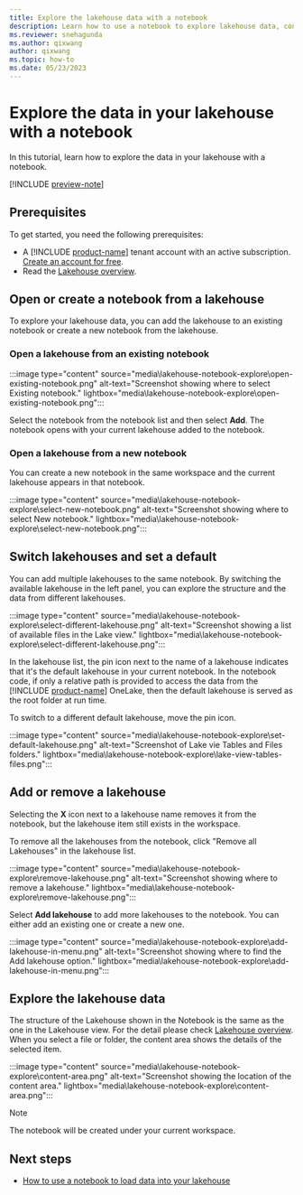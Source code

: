 ```yaml
---
title: Explore the lakehouse data with a notebook
description: Learn how to use a notebook to explore lakehouse data, connect a lakehouse and a notebook, and generate code cells in a notebook.
ms.reviewer: snehagunda
ms.author: qixwang
author: qixwang
ms.topic: how-to
ms.date: 05/23/2023
---
```


# Explore the data in your lakehouse with a notebook

In this tutorial, learn how to explore the data in your lakehouse with a notebook.

[!INCLUDE [preview-note](../includes/preview-note.md)]

## Prerequisites

To get started, you need the following prerequisites:

- A [!INCLUDE [product-name](../includes/product-name.md)] tenant account with an active subscription. [Create an account for free](../get-started/fabric-trial.md).
- Read the [Lakehouse overview](lakehouse-overview.md).

## Open or create a notebook from a lakehouse

To explore your lakehouse data, you can add the lakehouse to an existing notebook or create a new notebook from the lakehouse.

### Open a lakehouse from an existing notebook

:::image type="content" source="media\lakehouse-notebook-explore\open-existing-notebook.png" alt-text="Screenshot showing where to select Existing notebook." lightbox="media\lakehouse-notebook-explore\open-existing-notebook.png":::

Select the notebook from the notebook list and then select **Add**. The notebook opens with your current lakehouse added to the notebook.

### Open a lakehouse from a new notebook

You can create a new notebook in the same workspace and the current lakehouse appears in that notebook.

:::image type="content" source="media\lakehouse-notebook-explore\select-new-notebook.png" alt-text="Screenshot showing where to select New notebook." lightbox="media\lakehouse-notebook-explore\select-new-notebook.png":::

## Switch lakehouses and set a default

You can add multiple lakehouses to the same notebook. By switching the available lakehouse in the left panel, you can explore the structure and the data from different lakehouses.

:::image type="content" source="media\lakehouse-notebook-explore\select-different-lakehouse.png" alt-text="Screenshot showing a list of available files in the Lake view." lightbox="media\lakehouse-notebook-explore\select-different-lakehouse.png":::

In the lakehouse list, the pin icon next to the name of a lakehouse indicates that it's the default lakehouse in your current notebook. In the notebook code, if only a relative path is provided to access the data from the [!INCLUDE [product-name](../includes/product-name.md)] OneLake, then the default lakehouse is served as the root folder at run time.

To switch to a different default lakehouse, move the pin icon.

:::image type="content" source="media\lakehouse-notebook-explore\set-default-lakehouse.png" alt-text="Screenshot of Lake vie Tables and Files folders." lightbox="media\lakehouse-notebook-explore\lake-view-tables-files.png":::

## Add or remove a lakehouse

Selecting the **X** icon next to a lakehouse name removes it from the notebook, but the lakehouse item still exists in the workspace.

To remove all the lakehouses from the notebook, click "Remove all Lakehouses" in the lakehouse list.

:::image type="content" source="media\lakehouse-notebook-explore\remove-lakehouse.png" alt-text="Screenshot showing where to remove a lakehouse." lightbox="media\lakehouse-notebook-explore\remove-lakehouse.png":::

Select **Add lakehouse** to add more lakehouses to the notebook. You can either add an existing one or create a new one.

:::image type="content" source="media\lakehouse-notebook-explore\add-lakehouse-in-menu.png" alt-text="Screenshot showing where to find the Add lakehouse option." lightbox="media\lakehouse-notebook-explore\add-lakehouse-in-menu.png":::

## Explore the lakehouse data 

The structure of the Lakehouse shown in the Notebook is the same as the one in the Lakehouse view. For the detail please check [Lakehouse overview](lakehouse-overview.md). When you select a file or folder, the content area shows the details of the selected item.

:::image type="content" source="media\lakehouse-notebook-explore\content-area.png" alt-text="Screenshot showing the location of the content area." lightbox="media\lakehouse-notebook-explore\content-area.png":::

> [!NOTE]
> The notebook will be created under your current workspace.

## Next steps

- [How to use a notebook to load data into your lakehouse](lakehouse-notebook-load-data.md)
